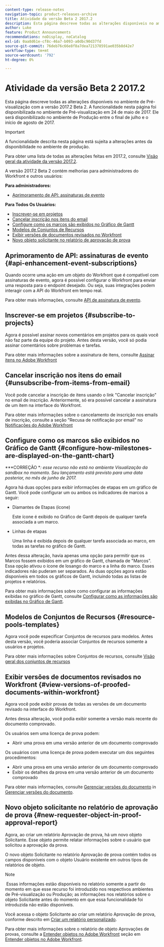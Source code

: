 ```yaml
---
content-type: release-notes
navigation-topic: product-releases-archive
title: Atividade da versão Beta 2 2017.2
description: Esta página descreve todas as alterações disponíveis no ambiente de Pré-visualização com a versão 2017.2 Beta 2. A funcionalidade nesta página foi disponibilizada no ambiente de Pré-visualização em 24 de maio de 2017. Ele será disponibilizado no ambiente de Produção entre o final de julho e o início de agosto de 2017.
author: Luke
feature: Product Announcements
recommendations: noDisplay, noCatalog
exl-id: 0aa8d61e-cf8c-46a7-b093-a0dbc90d37fd
source-git-commit: 76deb76c66e8f8a7dea721378591ae035b8d42e7
workflow-type: tm+mt
source-wordcount: '792'
ht-degree: 0%

---
```


# Atividade da versão Beta 2 2017.2

Esta página descreve todas as alterações disponíveis no ambiente de Pré-visualização com a versão 2017.2 Beta 2. A funcionalidade nesta página foi disponibilizada no ambiente de Pré-visualização em 24 de maio de 2017. Ele será disponibilizado no ambiente de Produção entre o final de julho e o início de agosto de 2017.

>[!IMPORTANT]
>
>A funcionalidade descrita nesta página está sujeita a alterações antes da disponibilidade no ambiente de produção.

Para obter uma lista de todas as alterações feitas em 2017.2, consulte [Visão geral da atividade da versão 2017.2](../../../../product-announcements/product-releases/quarterly-release-archive/2017.2-release-activity/2017.2-release-activity-overview.md).

A versão 2017.2 Beta 2 contém melhorias para administradores do Workfront e outros usuários:

**Para administradores:**

* [Aprimoramento de API: assinaturas de evento](#api-enhancement-event-subscriptions)

**Para Todos Os Usuários:**

* [Inscrever-se em projetos](#subscribe-to-projects)
* [Cancelar inscrição nos itens do email](#unsubscribe-from-items-from-email)
* [Configure como os marcos são exibidos no Gráfico de Gantt](#configure-how-milestones-are-displayed-on-the-gantt-chart)
* [Modelos de Conjuntos de Recursos](#resource-pools-templates)
* [Exibir versões de documentos revisados no Workfront](#view-versions-of-proofed-documents-within-workfront)
* [Novo objeto solicitante no relatório de aprovação de prova](#new-requester-object-in-proof-approval-report)

## Aprimoramento de API: assinaturas de evento {#api-enhancement-event-subscriptions}

Quando ocorre uma ação em um objeto do Workfront que é compatível com assinaturas de evento, agora é possível configurar o Workfront para enviar uma resposta para o endpoint desejado. Ou seja, suas integrações podem interagir com a API do Workfront em tempo real.

Para obter mais informações, consulte [API de assinatura de evento](../../../../wf-api/general/event-subs-api.md). 

## Inscrever-se em projetos {#subscribe-to-projects}

Agora é possível assinar novos comentários em projetos para os quais você não faz parte da equipe do projeto. Antes desta versão, você só podia assinar comentários sobre problemas e tarefas.

Para obter mais informações sobre a assinatura de itens, consulte [Assinar itens no Adobe Workfront](../../../../workfront-basics/using-notifications/subscribe-to-items-in-workfront.md)

## Cancelar inscrição nos itens do email {#unsubscribe-from-items-from-email}

Você pode cancelar a inscrição de itens usando o link &quot;Cancelar inscrição&quot; no email de inscrição. Anteriormente, só era possível cancelar a assinatura de um item na interface do Workfront.

Para obter mais informações sobre o cancelamento de inscrição nos emails de inscrição, consulte a seção &quot;Recusa de notificação por email&quot; no [Notificações do Adobe Workfront](../../../../workfront-basics/using-notifications/wf-notifications.md) 

## Configure como os marcos são exibidos no Gráfico de Gantt {#configure-how-milestones-are-displayed-on-the-gantt-chart}

***CORREÇÃO **: esse recurso não está no ambiente Visualização da sandbox no momento. Seu lançamento está previsto para uma data posterior, no mês de junho de 2017.*

Agora há duas opções para exibir informações de etapas em um gráfico de Gantt. Você pode configurar um ou ambos os indicadores de marcos a seguir:

* Diamantes de Etapas (ícone)

  Este ícone é exibido no Gráfico de Gantt depois de qualquer tarefa associada a um marco.

* Linhas de etapas

  Uma linha é exibida depois de qualquer tarefa associada ao marco, em todas as tarefas no gráfico de Gantt.

Antes dessa alteração, havia apenas uma opção para permitir que os Marcos fossem exibidos em um gráfico de Gantt, chamada de &quot;Marcos&quot;. Essa opção ativou o ícone de losango do marco e a linha do marco. Esses indicadores não puderam ser separados. As duas opções agora estão disponíveis em todos os gráficos de Gantt, incluindo todas as listas de projetos e relatórios. 

Para obter mais informações sobre como configurar as informações exibidas no gráfico de Gantt, consulte [Configurar como as informações são exibidas no Gráfico de Gantt](../../../../manage-work/gantt-chart/use-the-gantt-chart/configure-info-on-gantt-chart.md).

## Modelos de Conjuntos de Recursos {#resource-pools-templates}

Agora você pode especificar Conjuntos de recursos para modelos. Antes desta versão, você poderia associar Conjuntos de recursos somente a usuários e projetos.

Para obter mais informações sobre Conjuntos de recursos, consulte [Visão geral dos conjuntos de recursos](../../../../resource-mgmt/resource-planning/resource-pools/work-with-resource-pools.md)

## Exibir versões de documentos revisados no Workfront {#view-versions-of-proofed-documents-within-workfront}

Agora você pode exibir provas de todas as versões de um documento revisado na interface do Workfront. 

Antes dessa alteração, você podia exibir somente a versão mais recente do documento comprovado.

Os usuários sem uma licença de prova podem:

* Abrir uma prova em uma versão anterior de um documento comprovado

Os usuários com uma licença de prova podem executar um dos seguintes procedimentos:

* Abrir uma prova em uma versão anterior de um documento comprovado
* Exibir os detalhes da prova em uma versão anterior de um documento comprovado

Para obter mais informações, consulte [Gerenciar versões do documento](../../../../documents/managing-documents/manage-document-versions.md) in [Gerenciar versões do documento](../../../../documents/managing-documents/manage-document-versions.md).

## Novo objeto solicitante no relatório de aprovação de prova {#new-requester-object-in-proof-approval-report}

Agora, ao criar um relatório Aprovação de prova, há um novo objeto Solicitante. Esse objeto permite relatar informações sobre o usuário que solicitou a aprovação da prova. 

O novo objeto Solicitante no relatório Aprovação de prova contém todos os campos disponíveis com o objeto Usuário existente em outros tipos de relatórios de objeto.

>[!NOTE]
>
> Essas informações estão disponíveis no relatório somente a partir do momento em que esse recurso foi introduzido nos respectivos ambientes de Pré-visualização ou Produção; as informações nos relatórios sobre o objeto Solicitante antes do momento em que essa funcionalidade foi introduzida não estão disponíveis.

Você acessa o objeto Solicitante ao criar um relatório Aprovação de prova, conforme descrito em [Criar um relatório personalizado](../../../../reports-and-dashboards/reports/creating-and-managing-reports/create-custom-report.md).

Para obter mais informações sobre o relatório de objeto Aprovações de provas, consulte a [Entender objetos no Adobe Workfront](../../../../workfront-basics/navigate-workfront/workfront-navigation/understand-objects.md) seção em [Entender objetos no Adobe Workfront](../../../../workfront-basics/navigate-workfront/workfront-navigation/understand-objects.md).

